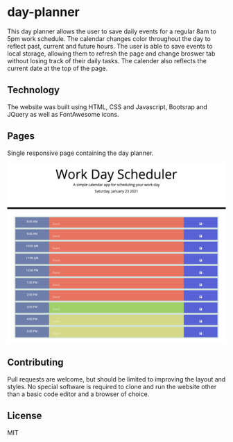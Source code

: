 # day-planner
This day planner allows the user to save daily events for a regular 8am to 5pm work schedule. The calendar changes color throughout the day to reflect past, current and future hours. The user is able to save events to local storage, allowing them to refresh the page and change broswer tab without losing track of their daily tasks. The calender also reflects the current date at the top of the page. 

## Technology

The website was built using HTML, CSS and Javascript, Bootsrap and JQuery as well as FontAwesome icons.

## Pages

Single responsive page containing the day planner.

![day planner demo](WDdemo.png)

## Contributing

Pull requests are welcome, but should be limited to improving the layout and styles. No special software is required to clone and run the website other than a basic code editor and a browser of choice. 

## License

MIT
